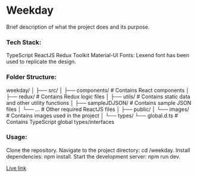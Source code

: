 # Weekday

Brief description of what the project does and its purpose.

### Tech Stack:

TypeScript
ReactJS
Redux Toolkit
Material-UI
Fonts:
Lexend font has been used to replicate the design.

### Folder Structure:

weekday/
│
├── src/
│ ├── components/ # Contains React components
│ ├── redux/ # Contains Redux logic files
│ ├── utils/ # Contains static data and other utility functions
│ ├── sampleJDJSON/ # Contains sample JSON files
│ └── ... # Other required ReactJS files
│
├── public/
│ └── images/ # Contains images used in the project
│
└── types/
└── global.d.ts # Contains TypeScript global types/interfaces

### Usage:

Clone the repository.
Navigate to the project directory: cd /weekday.
Install dependencies: npm install.
Start the development server: npm run dev.

[Live link](https://weekday-black.vercel.app/)
